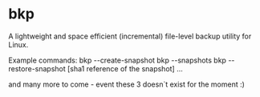 # bkp
A lightweight and space efficient (incremental) file-level backup utility for Linux.

Example commands:
bkp --create-snapshot
bkp --snapshots
bkp --restore-snapshot [sha1 reference of the snapshot]
...

and many more to come - event these 3 doesn`t exist for the moment :)
